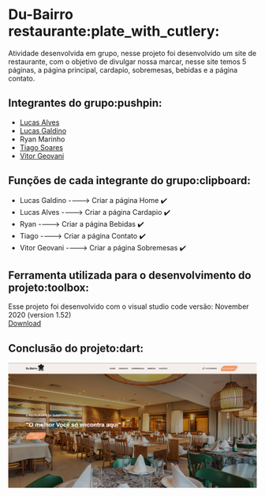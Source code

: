 <h1>Du-Bairro restaurante:plate_with_cutlery:</h1>

Atividade desenvolvida em grupo, nesse projeto foi desenvolvido um site de restaurante, com o objetivo de divulgar nossa marcar, nesse site temos 5 páginas, a página principal, cardapio, sobremesas, bebidas e a página contato.

<h2>Integrantes do grupo:pushpin:</h2>

- <a href="https://github.com/LucasAlvesM">Lucas Alves</a>
- <a href="https://github.com/LucasGaldinno">Lucas Galdino</a>
- Ryan Marinho
- <a href="https://github.com/Tiagogtr">Tiago Soares</a>
- <a href="https://github.com/VitorGeovani">Vitor Geovani</a>

<h2>Funções de cada integrante do grupo:clipboard:</h2>

 - Lucas Galdino ----> Criar a página Home :heavy_check_mark:
 - Lucas Alves ----> Criar a página Cardapio :heavy_check_mark:
 - Ryan ----> Criar a página Bebidas :heavy_check_mark:
 - Tiago ----> Criar a página Contato :heavy_check_mark:
 - Vitor Geovani ----> Criar a página Sobremesas :heavy_check_mark:

<h2>Ferramenta utilizada para o desenvolvimento do projeto:toolbox:</h2>
Esse projeto foi desenvolvido com o visual studio code versão: November 2020 (version 1.52)<br>
<a href="https://code.visualstudio.com/">Download</a>

<h2>Conclusão do projeto:dart:</h2>

<img src="https://raw.githubusercontent.com/LucasGaldinno/Du-Bairro/main/Screenshots/Home.png">
